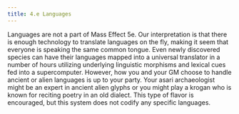 ```yaml
---
title: 4.e Languages
---
```

Languages are not a part of Mass Effect 5e. Our interpretation is that there is enough technology to translate languages
on the fly, making it seem that everyone is speaking the same common tongue. Even newly discovered species can have their
languages mapped into a universal translator in a number of hours utilizing underlying linguistic morphisms and lexical
cues fed into a supercomputer. However, how you and your GM choose to handle ancient or alien languages is up to your party.
Your asari archaeologist might be an expert in ancient alien glyphs or you might play a krogan who is known for reciting
poetry in an old dialect. This type of flavor is encouraged, but this system does not codify any specific languages.
